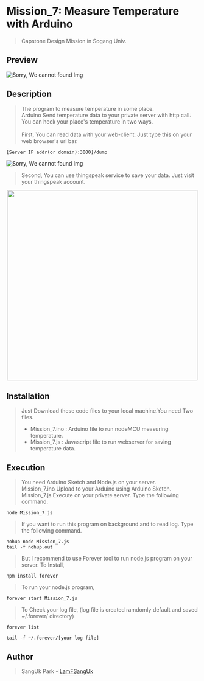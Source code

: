 # Mission_7: Measure Temperature with Arduino
>Capstone Design Mission in Sogang Univ.

## Preview
![Sorry, We cannot found Img](https://raw.github.com/LamFSangUk/Capstone-Design-1/master/nodeMCU_Mission/Mission_7/_VAP_.gif "ScreenShot")

## Description
>The program to measure temperature in some place.<br />Arduino Send temperature data to your private server with http call.<br />You can heck your place's temperature in two ways.<br /><br />First, You can read data with your web-client. Just type this on your web browser's url bar.
```
[Server IP addr(or domain):3000]/dump
```
![Sorry, We cannot found Img](https://raw.github.com/LamFSangUk/Capstone-Design-1/master/nodeMCU_Mission/Mission_7/Sample.png "ScreenShot")

>Second, You can use thingspeak service to save your data. Just visit your thingspeak account.
<center><img src="https://raw.github.com/LamFSangUk/Capstone-Design-1/master/nodeMCU_Mission/Mission_7/ThingSpeak.png" align="middle" width="500"></center>

## Installation
>Just Download these code files to your local machine.You need Two files.
>* Mission_7.ino : Arduino file to run nodeMCU measuring temperature.
>* Mission_7.js : Javascript file to run webserver for saving temperature data.

## Execution
>You need Arduino Sketch and Node.js on your server.<br />Mission_7.ino Upload to your Arduino using Arduino Sketch.<br />Mission_7.js Execute on your private server. Type the following command.
```
node Mission_7.js
```
>If you want to run this program on background and to read log. Type the following command.
```
nohup node Mission_7.js
tail -f nohup.out
```
>But I recommend to use Forever tool to run node.js program on your server. To Install,
```
npm install forever
```
>To run your node.js program,
```
forever start Mission_7.js
```
>To Check your log file, (log file is created ramdomly default and saved ~/.forever/ directory)
```
forever list
```
```
tail -f ~/.forever/[your log file]
```

## Author
>SangUk Park - [LamFSangUk](https://github.com/LamFSangUk)

